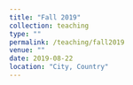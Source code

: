 ```yaml
---
title: "Fall 2019"
collection: teaching
type: ""
permalink: /teaching/fall2019
venue: ""
date: 2019-08-22
location: "City, Country"
---
```


